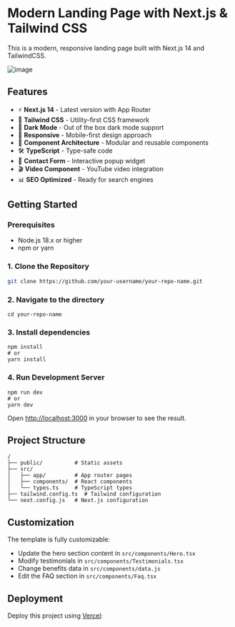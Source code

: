 # Modern Landing Page with Next.js & Tailwind CSS

This is a modern, responsive landing page built with Next.js 14 and TailwindCSS.

![image](https://user-images.githubusercontent.com/1884712/121497169-03228680-c990-11eb-975a-e77fddc43de0.png)

## Features

- ⚡ **Next.js 14** - Latest version with App Router
- 🎨 **Tailwind CSS** - Utility-first CSS framework
- 🌙 **Dark Mode** - Out of the box dark mode support
- 📱 **Responsive** - Mobile-first design approach
- 🧩 **Component Architecture** - Modular and reusable components
- 🛠 **TypeScript** - Type-safe code
- 💬 **Contact Form** - Interactive popup widget
- 🎬 **Video Component** - YouTube video integration
- 📊 **SEO Optimized** - Ready for search engines

## Getting Started

### Prerequisites

- Node.js 18.x or higher
- npm or yarn

### 1\. Clone the Repository

```bash
git clone https://github.com/your-username/your-repo-name.git
```

### 2\. Navigate to the directory

```
cd your-repo-name
```

### 3\. Install dependencies

```
npm install
# or
yarn install
```

### 4\. Run Development Server

```
npm run dev
# or
yarn dev
```

Open [http://localhost:3000](http://localhost:3000) in your browser to see the result.

## Project Structure

```
/
├── public/          # Static assets
├── src/
│   ├── app/         # App router pages
│   ├── components/  # React components
│   └── types.ts     # TypeScript types
├── tailwind.config.ts  # Tailwind configuration
└── next.config.js   # Next.js configuration
```

## Customization

The template is fully customizable:

- Update the hero section content in `src/components/Hero.tsx`
- Modify testimonials in `src/components/Testimonials.tsx`
- Change benefits data in `src/components/data.js`
- Edit the FAQ section in `src/components/Faq.tsx`

## Deployment

Deploy this project using [Vercel](https://vercel.com):
